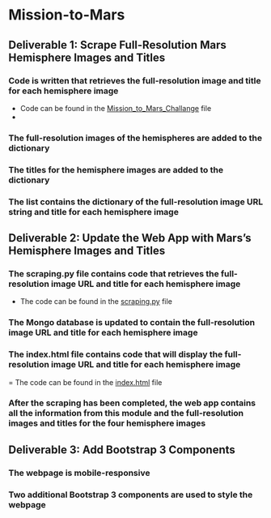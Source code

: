# Mission-to-Mars

## Deliverable 1: Scrape Full-Resolution Mars Hemisphere Images and Titles
### Code is written that retrieves the full-resolution image and title for each hemisphere image
- Code can be found in the [Mission_to_Mars_Challange](https://github.com/pfrivas/Mission-to-Mars/blob/main/Mission_to_Mars_Challenge.ipynb) file
- 
### The full-resolution images of the hemispheres are added to the dictionary

### The titles for the hemisphere images are added to the dictionary

### The list contains the dictionary of the full-resolution image URL string and title for each hemisphere image



## Deliverable 2: Update the Web App with Mars’s Hemisphere Images and Titles
### The scraping.py file contains code that retrieves the full-resolution image URL and title for each hemisphere image
- The code can be found in the [scraping.py](https://github.com/pfrivas/Mission-to-Mars/blob/main/scraping.py) file
### The Mongo database is updated to contain the full-resolution image URL and title for each hemisphere image
### The index.html file contains code that will display the full-resolution image URL and title for each hemisphere image
= The code can be found in the [index.html](https://github.com/pfrivas/Mission-to-Mars/blob/main/templates/index.html) file
### After the scraping has been completed, the web app contains all the information from this module and the full-resolution images and titles for the four hemisphere images



## Deliverable 3: Add Bootstrap 3 Components
### The webpage is mobile-responsive
### Two additional Bootstrap 3 components are used to style the webpage
